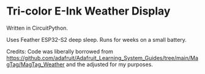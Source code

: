 # Tri-color E-Ink Weather Display

Written in CircuitPython.

Uses Feather ESP32-S2 deep sleep. Runs for weeks on a small battery.

Credits: Code was liberally borrowed from https://github.com/adafruit/Adafruit_Learning_System_Guides/tree/main/MagTag/MagTag_Weather and the adjusted for my purposes.
